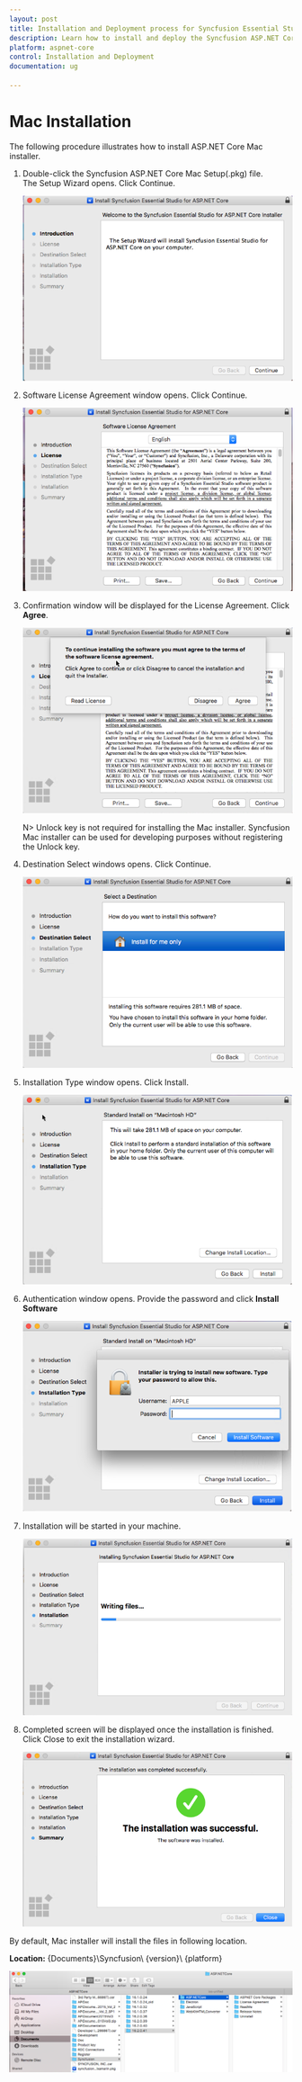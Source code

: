 ```yaml
---
layout: post
title: Installation and Deployment process for Syncfusion Essential Studio ASP.NET Core products
description: Learn how to install and deploy the Syncfusion ASP.NET Core component
platform: aspnet-core
control: Installation and Deployment
documentation: ug

---
```


# Mac Installation

The following procedure illustrates how to install ASP.NET Core Mac installer. 

1. Double-click the Syncfusion ASP.NET Core Mac Setup(.pkg) file. The Setup Wizard opens. Click Continue.

   ![](Mac-Installer_images/Mac_Installer1.png)
   

2. Software License Agreement window opens. Click Continue.

   ![](Mac-Installer_images/Mac_Installer2.png)   
   

3. Confirmation window will be displayed for the License Agreement. Click **Agree**.

   ![](Mac-Installer_images/Mac_Installer3.png)
   
   N> Unlock key is not required for installing the Mac installer. Syncfusion Mac installer can be used for developing purposes without registering the Unlock key.


4. Destination Select windows opens. Click Continue.

   ![](Mac-Installer_images/Mac_Installer5.png)

5. Installation Type window opens. Click Install.

   ![](Mac-Installer_images/Mac_Installer6.png)

6. Authentication window opens. Provide the password and click **Install Software**

   ![](Mac-Installer_images/Mac_Installer7.png)

7. Installation will be started in your machine. 
   
   ![](Mac-Installer_images/Mac_Installer8.png)
   
8. Completed screen will be displayed once the installation is finished. Click Close to exit the installation wizard. 

   ![](Mac-Installer_images/Mac_Installer9.png)
   
By default, Mac installer will install the files in following location.

   **Location:** {Documents}\Syncfusion\ {version}\ {platform}
   
   ![](Mac-Installer_images/Mac_Installer10.png)

